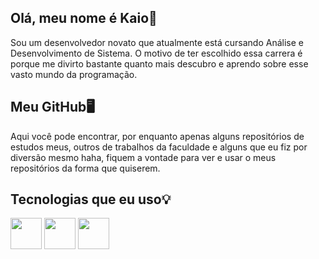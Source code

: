 ## Olá, meu nome é Kaio👋
Sou um desenvolvedor novato que atualmente está cursando Análise e Desenvolvimento de Sistema. O motivo de ter escolhido essa carrera é porque me divirto bastante quanto mais descubro e aprendo sobre esse vasto mundo da programação.

## Meu GitHub🖥️
Aqui você pode encontrar, por enquanto apenas alguns repositórios de estudos meus, outros de trabalhos da faculdade e alguns que eu fiz por diversão mesmo haha, fiquem a vontade para ver e usar o meus repositórios da forma que quiserem.

## Tecnologias que eu uso💡
<div display = "inline">
  <img width= "50" height = "50" src="https://cdn.jsdelivr.net/gh/devicons/devicon/icons/java/java-original.svg" /> 
  <img width= "50" height = "50" src="https://cdn.jsdelivr.net/gh/devicons/devicon/icons/mysql/mysql-plain.svg" /> 
  <img width= "50" height = "50" src="https://cdn.jsdelivr.net/gh/devicons/devicon/icons/godot/godot-original.svg" />
</div>         
          
          
                   
          

